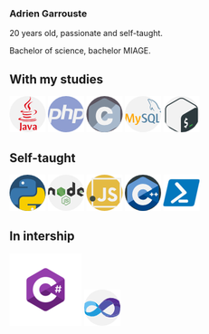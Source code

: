 ### Adrien Garrouste

20 years old, passionate and self-taught.  

Bachelor of science, bachelor MIAGE.  

## With my studies

![Alt text](java.png?raw=true "Java")
![Alt text](php.png?raw=true "PHP")
![Alt text](c.png?raw=true "C")
![Alt text](mysql.png?raw=true "MySQL")
![Alt text](gnu-bash.png?raw=true "Bash")

## Self-taught

![Alt text](python.png?raw=true "Python")
![Alt text](nodejs.png?raw=true "NodeJS")
![Alt text](javascript.png?raw=true "JS")
![Alt text](cpp.png?raw=true "C++")
![Alt text](powershell.png?raw=true "Powershell")

## In intership

![Alt text](cs.png?raw=true "C#")
![Alt text](visual-basic.png?raw=true "VB")